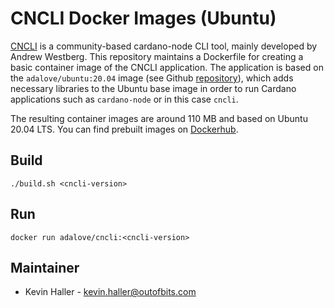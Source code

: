 # CNCLI Docker Images (Ubuntu)

[CNCLI](https://github.com/AndrewWestberg/cncli) is a community-based cardano-node CLI tool, mainly developed by Andrew Westberg. This repository maintains a Dockerfile for creating a basic container image of the CNCLI application. The application is based on the `adalove/ubuntu:20.04` image (see Github [repository](https://github.com/outofbits/cardano-base-images)), which adds necessary libraries to the Ubuntu base image in order to run Cardano applications such as `cardano-node` or in this case `cncli`. 

The resulting container images are around 110 MB and based on Ubuntu 20.04 LTS. You can find prebuilt images on [Dockerhub](https://hub.docker.com/repository/docker/adalove/cncli).

## Build

```
./build.sh <cncli-version>
```

## Run

```
docker run adalove/cncli:<cncli-version>
```

## Maintainer

* Kevin Haller - [kevin.haller@outofbits.com](mailto:kevin.haller@outofbits.com)